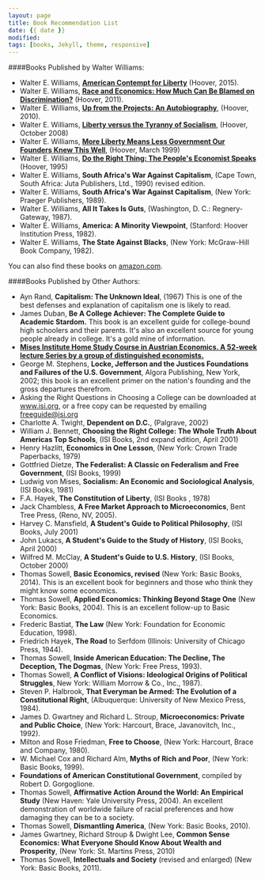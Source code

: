 ```yaml
---
layout: page
title: Book Recommendation List
date: {{ date }}
modified:
tags: [books, Jekyll, theme, responsive]
---
```


####Books Published by Walter Williams:

* Walter E. Williams, [**American Contempt for Liberty**](http://www.hooverpress.org/productdetails.cfm?PC=1630) (Hoover, 2015).
* Walter E. Williams, [**Race and Economics: How Much Can Be Blamed on Discrimination?**](http://www.hooverpress.org/productdetails.cfm?PC=1522) (Hoover, 2011).
* Walter E. Williams, [**Up from the Projects: An Autobiography**](http://www.hooverpress.org/productdetails.cfm?PC=1435), (Hoover, 2010).
* Walter E. Williams, [**Liberty versus the Tyranny of Socialism**](http://www.hooverpress.org/productdetails.cfm?PC=1334), (Hoover, October 2008)
* Walter E. Williams, [**More Liberty Means Less Government Our Founders Knew This Well**](http://www.hooverpress.org/productdetails.cfm?PC=818), (Hoover, March 1999)
* Walter E. Williams, [**Do the Right Thing: The People's Economist Speaks**](http://www.hooverpress.org/productdetails.cfm?PC=83) (Hoover, 1995)
* Walter E. Williams, **South Africa's War Against Capitalism**, (Cape Town, South Africa: Juta Publishers, Ltd., 1990) revised edition.
* Walter E. Williams, **South Africa's War Against Capitalism**, (New York: Praeger Publishers, 1989).
* Walter E. Williams, **All It Takes Is Guts**, (Washington, D. C.: Regnery-Gateway, 1987).
* Walter E. Williams, **America: A Minority Viewpoint**, (Stanford: Hoover Institution Press, 1982).
* Walter E. Williams, **The State Against Blacks**, (New York: McGraw-Hill Book Company, 1982).

You can also find these books on [amazon.com](http://amazon.com).

####Books Published by Other Authors:

* Ayn Rand, **Capitalism: The Unknown Ideal**, (1967) This is one of the best defenses and explanation of capitalism one is likely to read.
* James Duban, **Be A College Achiever: The Complete Guide to Academic Stardom.** This book is an excellent guide for college-bound high schoolers and their parents. It's also an excellent source for young people already in college. It's a gold mine of information.
* [**Mises Institute Home Study Course in Austrian Economics. A 52-week lecture Series by a group of distinguished economists.**](http://www.mises.org/store/Mises-Institute-Home-Study-Course-in-Austrian-Economics-P211C0.aspx)
* George M. Stephens, **Locke, Jefferson and the Justices Foundations and Failures of the U.S. Government**, Algora Publishing, New York, 2002; this book is an excellent primer on the nation's founding and the gross departures therefrom.
* Asking the Right Questions in Choosing a College can be downloaded at www.isi.org, or a free copy can be requested by emailing freeguide@isi.org
* Charlotte A. Twight, **Dependent on D.C.**, (Palgrave, 2002)
* William J. Bennett, **Choosing the Right College: The Whole Truth About Americas Top Schools**, (ISI Books, 2nd expand edition, April 2001)
* Henry Hazlitt, **Economics in One Lesson**, (New York: Crown Trade Paperbacks, 1979)
* Gottfried Dietze, **The Federalist: A Classic on Federalism and Free Government**, (ISI Books, 1999)
* Ludwig von Mises, **Socialism: An Economic and Sociological Analysis**, (ISI Books, 1981)
* F.A. Hayek, **The Constitution of Liberty**, (ISI Books , 1978)
* Jack Chambless, **A Free Market Approach to Microeconomics**, Bent Tree Press, (Reno, NV, 2005).
* Harvey C. Mansfield, **A Student's Guide to Political Philosophy**, (ISI Books, July 2001)
* John Lukacs, **A Student's Guide to the Study of History**, (ISI Books, April 2000)
* Wilfred M. McClay, **A Student's Guide to U.S. History**, (ISI Books, October 2000)
* Thomas Sowell, **Basic Economics, revised** (New York: Basic Books, 2014). This is an excellent book for beginners and those who think they might know some economics.
* Thomas Sowell, **Applied Economics: Thinking Beyond Stage One** (New York: Basic Books, 2004). This is an excellent follow-up to Basic Economics.
* Frederic Bastiat, **The Law** (New York: Foundation for Economic Education, 1998).
* Friedrich Hayek, **The Road** to Serfdom (Illinois: University of Chicago Press, 1944).
* Thomas Sowell, **Inside American Education: The Decline, The Deception, The Dogmas**, (New York: Free Press, 1993).
* Thomas Sowell, **A Conflict of Visions: Ideological Origins of Political Struggles**, New York: William Morrow & Co., Inc., 1987).
* Steven P. Halbrook, **That Everyman be Armed: The Evolution of a Constitutional Right**, (Albuquerque: University of New Mexico Press, 1984).
* James D. Gwartney and Richard L. Stroup, **Microeconomics: Private and Public Choice**, (New York: Harcourt, Brace, Javanovitch, Inc., 1992).
* Milton and Rose Friedman, **Free to Choose**, (New York: Harcourt, Brace and Company, 1980).
* W. Michael Cox and Richard Alm, **Myths of Rich and Poor**, (New York: Basic Books, 1999).
* **Foundations of American Constitutional Government**, compiled by Robert D. Gorgoglione.
* Thomas Sowell, **Affirmative Action Around the World: An Empirical Study** (New Haven: Yale University Press, 2004). An excellent demonstration of worldwide failure of racial preferences and how damaging they can be to a society.
* Thomas Sowell, **Dismantling America**, (New York: Basic Books, 2010).
* James Gwartney, Richard Stroup & Dwight Lee, **Common Sense Economics: What Everyone Should Know About Wealth and Prosperity**, (New York: St. Martins Press, 2010)
* Thomas Sowell, **Intellectuals and Society** (revised and enlarged) (New York: Basic Books, 2011).
